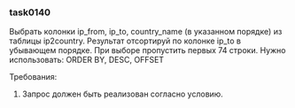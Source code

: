 
### task0140

Выбрать колонки ip_from, ip_to, country_name (в указанном порядке) 
из таблицы ip2country.
Результат отсортируй по колонке ip_to в убывающем порядке.
При выборе пропустить первых 74 строки.
Нужно использовать: ORDER BY, DESC, OFFSET


Требования:
1.	Запрос должен быть реализован согласно условию.


